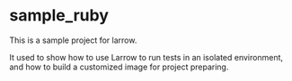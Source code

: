 sample_ruby
===========

This is a sample project for larrow. 

It used to show how to use Larrow to run tests in an isolated environment, and how to build a customized image for project preparing.
